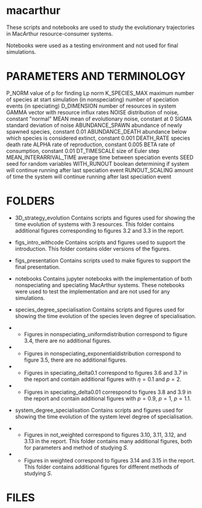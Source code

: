 # macarthur
These scripts and notebooks are used to study the evolutionary trajectories in MacArthur resource-consumer systems.

Notebooks were used as a testing environment and not used for final simulations.



# PARAMETERS AND TERMINOLOGY
P_NORM          value of p for finding Lp norm
K_SPECIES_MAX   maximum number of species at start simulation (in nonspeciating)
                number of speciation events (in speciating)
D_DIMENSION     number of resources in system
GAMMA           vector with resource influx rates
NOISE           distribution of noise, constant "normal"
MEAN            mean of evolutionary noise, constant at 0
SIGMA           standard deviation of noise
ABUNDANCE_SPAWN abundance of newly spawned species, constant 0.01
ABUNDANCE_DEATH abundance below which species is considered extinct, constant 0.001
DEATH_RATE      species death rate
ALPHA           rate of reproduction, constant 0.005
BETA            rate of consumption, constant 0.01
DT_TIMESCALE    size of Euler step
MEAN_INTERARRIVAL_TIME      average time between speciation events
SEED            seed for random variables
WITH_RUNOUT     boolean determining if system will continue running after last speciation event
RUNOUT_SCALING  amount of time the system will continue running after last speciation event



# FOLDERS
* 3D_strategy_evolution
Contains scripts and figures used for showing the time evolution of systems with 3 resources. This folder contains additional figures corresponding to figures 3.2 and 3.3 in the report.

* figs_intro_withcode
Contains scripts and figures used to support the introduction. This folder contains older versions of the figures.

* figs_presentation
Contains scripts used to make figures to support the final presentation.

* notebooks
Contains jupyter notebooks with the implementation of both nonspeciating and speciating MacArthur systems. These notebooks were used to test the implementation and are not used for any simulations.

* species_degree_specialisation
Contains scripts and figures used for showing the time evolution of the species leven degree of specialisation.  
* * Figures in nonspeciating_uniformdistribution correspond to figure 3.4, there are no additional figures. 
* * Figures in nonspeciating_exponentialdistribution correspond to figure 3.5, there are no additional figures. 
* * Figures in speciating_delta0.1 correspond to figures 3.6 and 3.7 in the report and contain additional figures with $\eta=0.1$ and $p = 2$.
* * Figures in speciating_delta0.01 correspond to figures 3.8 and 3.9 in the report and contain additional figures with $p=0.9$, $p=1$, $p=1.1$.

* system_degree_specialisation
Contains scripts and figures used for showing the time evolution of the system level degree of specialisation. 
* * Figures in not_weighted correspond to figures 3.10, 3.11, 3.12, and 3.13 in the report. This folder contains many additional figures, both for parameters and method of studying $S$.
* * Figures in weighted correspond to figures 3.14 and 3.15 in the report. This folder contains additional figures for different methods of studying $S$.

# FILES


